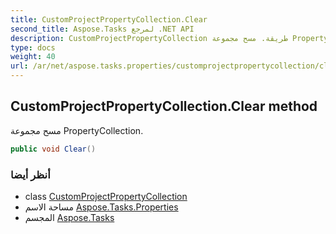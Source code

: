 ```yaml
---
title: CustomProjectPropertyCollection.Clear
second_title: Aspose.Tasks لمرجع .NET API
description: CustomProjectPropertyCollection طريقة. مسح مجموعة PropertyCollection.
type: docs
weight: 40
url: /ar/net/aspose.tasks.properties/customprojectpropertycollection/clear/
---
```

## CustomProjectPropertyCollection.Clear method

مسح مجموعة PropertyCollection.

```csharp
public void Clear()
```

### أنظر أيضا

* class [CustomProjectPropertyCollection](../)
* مساحة الاسم [Aspose.Tasks.Properties](../../customprojectpropertycollection/)
* المجسم [Aspose.Tasks](../../../)


